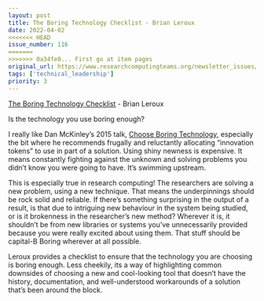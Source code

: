 ```yaml
---
layout: post
title: The Boring Technology Checklist - Brian Leroux
date: 2022-04-02
<<<<<<< HEAD
issue_number: 116
=======
>>>>>>> 0a34fe0... First go at item pages
original_url: https://www.researchcomputingteams.org/newsletter_issues/0116
tags: ['technical_leadership']
priority: 3
---
```


<!-- markdownlint-disable MD033 -->
<!-- markdownlint-disable MD041 -->
<!-- markdownlint-disable MD049 -->

[The Boring Technology Checklist](https://blog.begin.com/posts/2022-01-27-the-boring-technology-checklist) - Brian Leroux

Is the technology you use boring enough?

I really like Dan McKinley’s 2015 talk, [Choose Boring Technology](https://boringtechnology.club/#17), especially the bit where he recommends frugally and reluctantly allocating “innovation tokens” to use in part of a solution.  Using shiny newness is expensive.  It means constantly fighting against the unknown and solving problems you didn’t know you were going to have.  It’s swimming upstream.

This is especially true in research computing!  The researchers are solving a new problem, using a new technique.  That means the underpinnings should be rock solid and reliable.  If there’s something surprising in the output of a result, is that due to intriguing new behaviour in the system being studied, or is it brokenness in the researcher’s new method?  Wherever it is, it shouldn’t be from new libraries or systems you’ve unnecessarily provided because you were really excited about using them.  That stuff should be capital-B Boring wherever at all possible.

Leroux provides a checklist to ensure that the technology you are choosing is boring enough.  Less cheekily, its a way of highlighting common downsides of choosing a new and cool-looking tool that doesn’t have the history, documentation, and well-understood workarounds of a solution that’s been around the block.